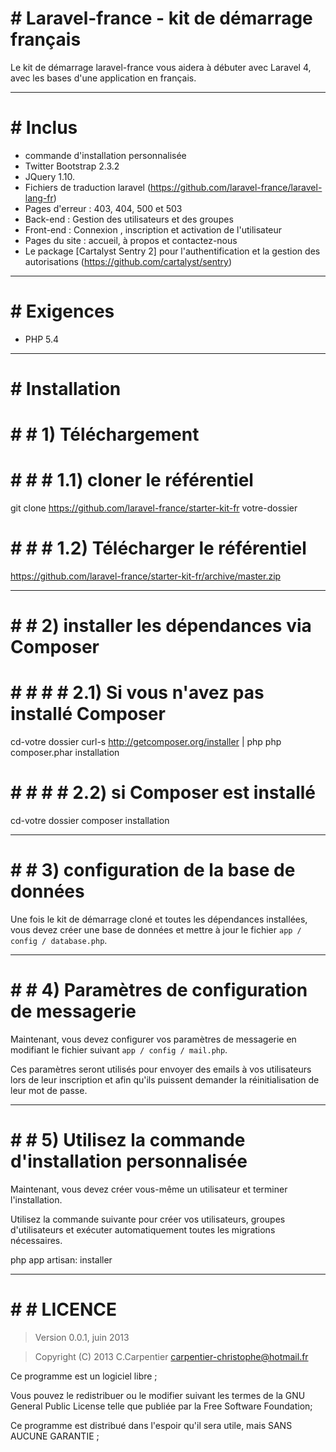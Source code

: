 # # Laravel-france - kit de démarrage français

Le kit de démarrage laravel-france vous aidera à débuter avec Laravel 4, 
avec les bases d'une application en français.

-----

 # # Inclus

* commande d'installation personnalisée
* Twitter Bootstrap 2.3.2
* JQuery 1.10.
* Fichiers de traduction laravel (https://github.com/laravel-france/laravel-lang-fr)
* Pages d'erreur : 403, 404, 500 et 503
* Back-end : Gestion des utilisateurs et des groupes
* Front-end : Connexion , inscription et activation de l'utilisateur
* Pages du site : accueil, à propos et contactez-nous
* Le package [Cartalyst Sentry 2] pour l'authentification et la gestion des autorisations (https://github.com/cartalyst/sentry)

-----

# # Exigences
- PHP 5.4

-----

# # Installation

# # # 1) Téléchargement

# # # # 1.1) cloner le référentiel

git clone https://github.com/laravel-france/starter-kit-fr votre-dossier

# # # # 1.2) Télécharger le référentiel

https://github.com/laravel-france/starter-kit-fr/archive/master.zip

-----

# # # 2) installer les dépendances via Composer
# # # # # 2.1) Si vous n'avez pas installé Composer

cd-votre dossier
curl-s http://getcomposer.org/installer | php
php composer.phar installation

# # # # # 2.2) si Composer est installé

cd-votre dossier
composer installation

-----

# # # 3) configuration de la base de données 

Une fois le kit de démarrage cloné et toutes les dépendances installées, vous devez créer une base de données et mettre à jour le fichier `app / config / database.php`.

-----

# # # 4) Paramètres de configuration de messagerie

Maintenant, vous devez configurer vos paramètres de messagerie en modifiant le fichier suivant `app / config / mail.php`.

Ces paramètres seront utilisés pour envoyer des emails à vos utilisateurs lors de leur inscription et afin qu'ils puissent demander la réinitialisation de leur mot de passe.

-----

# # # 5) Utilisez la commande d'installation personnalisée

Maintenant, vous devez créer vous-même un utilisateur et terminer l'installation.

Utilisez la commande suivante pour créer vos utilisateurs, groupes d'utilisateurs et exécuter automatiquement toutes les migrations nécessaires.

php app artisan: installer

-----

# # # LICENCE

> Version 0.0.1, juin 2013

> Copyright (C) 2013 C.Carpentier <carpentier-christophe@hotmail.fr>

Ce programme est un logiciel libre ; 

Vous pouvez le redistribuer ou le modifier suivant les termes de la GNU General Public License telle que publiée par la Free Software Foundation; 

Ce programme est distribué dans l'espoir qu'il sera utile, mais SANS AUCUNE GARANTIE ;
